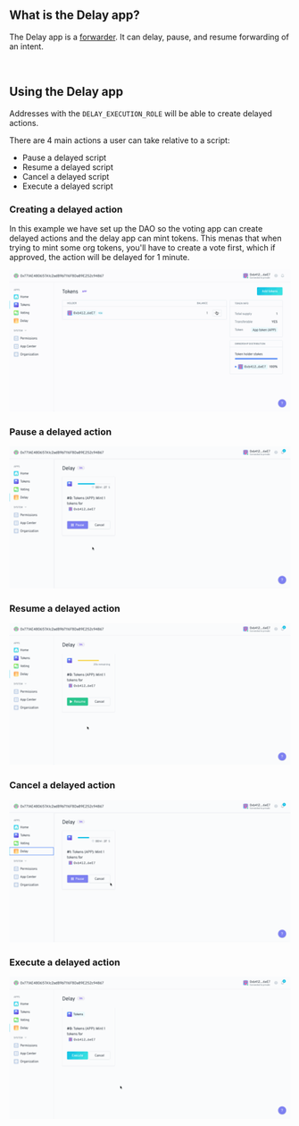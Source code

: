 <br />

## What is the Delay app?

The Delay app is a [forwarder](https://hack.aragon.org/docs/forwarding-intro). It can delay, pause, and resume forwarding of an intent.

<br />

## Using the Delay app

Addresses with the `DELAY_EXECUTION_ROLE` will be able to create delayed actions. 

There are 4 main actions a user can take relative to a script:

- Pause a delayed script
- Resume a delayed script
- Cancel a delayed script
- Execute a delayed script

### Creating a delayed action

In this example we have set up the DAO so the voting app can create delayed actions and the delay app can mint tokens. This menas that when trying to mint some org tokens, you'll have to create a vote first, which if approved, the action will be delayed for 1 minute.

<p align="center">
    <img src="https://raw.githubusercontent.com/1Hive/delay-app/master/docs/resources/delay-script.gif" width="600" />
</p>

### Pause a delayed action

<p align="center">
    <img src="https://raw.githubusercontent.com/1Hive/delay-app/master/docs/resources/pause-script.gif" width="600" />
</p>


### Resume a delayed action

<p align="center">
    <img src="https://raw.githubusercontent.com/1Hive/delay-app/master/docs/resources/resume-script.gif" width="600" />
</p>

### Cancel a delayed action

<p align="center">
    <img src="https://raw.githubusercontent.com/1Hive/delay-app/master/docs/resources/cancel-script.gif" width="600" />
</p>

### Execute a delayed action

<p align="center">
    <img src="https://raw.githubusercontent.com/1Hive/delay-app/master/docs/resources/execute-script.gif" width="600" />
</p>
